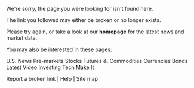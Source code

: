 We're sorry, the page you were looking for isn't found here.

The link you followed may either be broken or no longer exists.  

Please try again, or take a look at our **homepage** for the latest news and market data.

You may also be interested in these pages:

U.S. News Pre-markets Stocks Futures &. Commodities Currencies Bonds Latest Video Investing Tech Make It

Report a broken link | Help | Site map